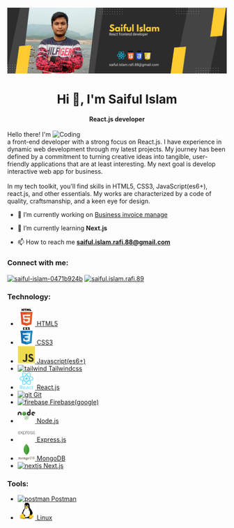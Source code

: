 ![Profile banner](https://raw.githubusercontent.com/saiful7778/saiful7778/main/profile-banner.png)

<h1 align="center">Hi 👋, I'm Saiful Islam</h1>
<h4 align="center">React.js developer</h4>

<img align="right" alt="Coding" width="400" src="https://camo.githubusercontent.com/c1dcb74cc1c1835b1d716f5051499a2814c683c806b15f04b0eba492863703e9/68747470733a2f2f63646e2e6472696262626c652e636f6d2f75736572732f3733303730332f73637265656e73686f74732f363538313234332f6176656e746f2e676966"/>

<p align="left">
Hello there! I'm a front-end developer with a strong focus on React.js. I have experience in dynamic web development through my latest projects. My journey has been defined by a commitment to turning creative ideas into tangible, user-friendly applications that are at least interesting. My next goal is develop interactive web app for business.<br/><br/>
In my tech toolkit, you'll find skills in HTML5, CSS3, JavaScript(es6+), react.js, and other essentials. My works are characterized by a code of quality, craftsmanship, and a keen eye for design.</p>

- 🔭 I’m currently working on [Business invoice manage](https://github.com/saiful7778/dtr-invoice-firebase)

- 🌱 I’m currently learning **Next.js**

- 📫 How to reach me **saiful.islam.rafi.88@gmail.com**

<h3 align="left">Connect with me:</h3>
<p align="left">
<a href="https://linkedin.com/in/saiful-islam-0471b924b" target="blank"><img align="center" src="https://raw.githubusercontent.com/rahuldkjain/github-profile-readme-generator/master/src/images/icons/Social/linked-in-alt.svg" alt="saiful-islam-0471b924b" height="30" width="40" /></a>
<a href="https://facebook.com/saiful.islam.rafi.89" target="blank"><img align="center" src="https://raw.githubusercontent.com/rahuldkjain/github-profile-readme-generator/master/src/images/icons/Social/facebook.svg" alt="saiful.islam.rafi.89" height="30" width="40" /></a>
</p>

<h3 align="left">Technology:</h3>
<ul>
    <li>
        <a href="https://www.w3.org/html/" target="_blank" rel="noreferrer">
            <img src="https://raw.githubusercontent.com/devicons/devicon/master/icons/html5/html5-original-wordmark.svg" alt="html5" width="40" height="40"/>
            <span>HTML5</span>
        </a>
    </li>
    <li>
        <a href="https://www.w3schools.com/css/" target="_blank" rel="noreferrer">
            <img src="https://raw.githubusercontent.com/devicons/devicon/master/icons/css3/css3-original-wordmark.svg" alt="css3" width="40" height="40"/>
            <span>CSS3</span>
        </a>
    </li>
    <li>
        <a href="https://developer.mozilla.org/en-US/docs/Web/JavaScript" target="_blank" rel="noreferrer">
            <img src="https://raw.githubusercontent.com/devicons/devicon/master/icons/javascript/javascript-original.svg" alt="javascript" width="40" height="40"/>
            <span>Javascript(es6+)</span>
        </a>
    </li>
    <li>
        <a href="https://tailwindcss.com/" target="_blank" rel="noreferrer">
            <img src="https://www.vectorlogo.zone/logos/tailwindcss/tailwindcss-icon.svg" alt="tailwind" width="40" height="40"/>
            <span>Tailwindcss</span>
        </a>
    </li>
    <li>
        <a href="https://reactjs.org/" target="_blank" rel="noreferrer">
            <img src="https://raw.githubusercontent.com/devicons/devicon/master/icons/react/react-original-wordmark.svg" alt="react" width="40" height="40"/>
            <span>React.js</span>
        </a>
    </li>
    <li>
        <a href="https://git-scm.com/" target="_blank" rel="noreferrer">
            <img src="https://www.vectorlogo.zone/logos/git-scm/git-scm-icon.svg" alt="git" width="40" height="40"/>
            <span>Git</span>
        </a>
    </li>
    <li>
        <a href="https://firebase.google.com/" target="_blank" rel="noreferrer">
            <img src="https://www.vectorlogo.zone/logos/firebase/firebase-icon.svg" alt="firebase" width="40" height="40"/>
            <span>Firebase(google)</span>
        </a>
    </li>
    <li>
        <a href="https://nodejs.org" target="_blank" rel="noreferrer">
            <img src="https://raw.githubusercontent.com/devicons/devicon/master/icons/nodejs/nodejs-original-wordmark.svg" alt="nodejs" width="40" height="40"/>
            <span>Node.js</span>
        </a>
    </li>
    <li>
        <a href="https://expressjs.com" target="_blank" rel="noreferrer">
            <img src="https://raw.githubusercontent.com/devicons/devicon/master/icons/express/express-original-wordmark.svg" alt="express" width="40" height="40"/>
            <span>Express.js</span>
        </a>
    </li>
    <li>
        <a href="https://www.mongodb.com/" target="_blank" rel="noreferrer">
            <img src="https://raw.githubusercontent.com/devicons/devicon/master/icons/mongodb/mongodb-original-wordmark.svg" alt="mongodb" width="40" height="40"/>
            <span>MongoDB</span>
        </a>
    </li>
    <li>
        <a href="https://nextjs.org/" target="_blank" rel="noreferrer">
            <img src="https://cdn.worldvectorlogo.com/logos/nextjs-2.svg" alt="nextjs" width="40" height="40"/>
        <span>Next.js</span>
        </a>
    </li>
</ul>

<h3 align="left">Tools:</h3>
<ul>
    <li>
        <a href="https://postman.com" target="_blank" rel="noreferrer">
            <img src="https://www.vectorlogo.zone/logos/getpostman/getpostman-icon.svg" alt="postman" width="40" height="40"/>
        <span>Postman</span>
        </a>
    </li>
    <li>
        <a href="https://www.linux.org/" target="_blank" rel="noreferrer">
            <img src="https://raw.githubusercontent.com/devicons/devicon/master/icons/linux/linux-original.svg" alt="linux" width="40" height="40"/>
            <span>Linux</span>
        </a>
    </li>
</ul>

